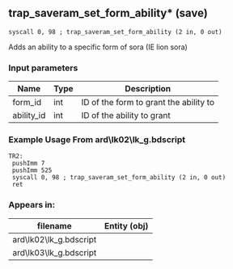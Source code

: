 ## trap_saveram_set_form_ability* (save)

`syscall 0, 98 ; trap_saveram_set_form_ability (2 in, 0 out)`

Adds an ability to a specific form of sora (IE lion sora)

### Input parameters
| Name | Type | Description
|------|------|------------
| form_id   | int   | ID of the form to grant the ability to
| ability_id   | int   | ID of the ability to grant


### Example Usage From ard\lk02\lk_g.bdscript
```plaintext
TR2:
 pushImm 7
 pushImm 525
 syscall 0, 98 ; trap_saveram_set_form_ability (2 in, 0 out)
 ret
```


### Appears in:
| filename | Entity (obj)
|----------|-------------
| ard\lk02\lk_g.bdscript       |           
| ard\lk03\lk_g.bdscript       |           



